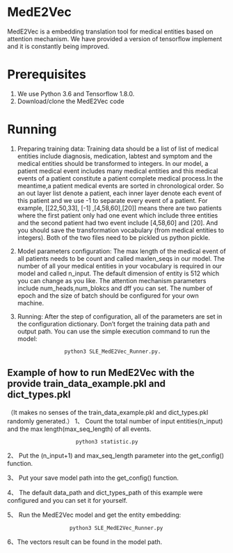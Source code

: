 # MedE2Vec
MedE2Vec is a embedding translation tool for medical entities based on attention mechanism. We have provided a version of tensorflow implement and it is constantly being improved.

# Prerequisites
1.	We use Python 3.6 and Tensorflow 1.8.0. 
2.	Download/clone the MedE2Vec code


# Running
1.	Preparing training data:
  Training data should be a list of list of medical entities include diagnosis, medication, labtest and symptom and the medical entities should be transformed to integers. In our model, a patient medical event includes many medical entities and this medical events of a patient constitute a patient complete medical process.In the meantime,a patient medical events are sorted in chronological order. So an out layer list denote a patient, each inner layer denote each event of this patient and we use -1 to separate every event of a patient. For example,  [[22,50,33], [-1] ,[4,58,60],[20]] means there are two patients where the first patient only had one event which include three entities and the second patient had two event include [4,58,60] and [20]. And you should save the transformation vocabulary (from medical entities to integers). Both of the two files need to be pickled us python pickle.

2.	Model parameters configuration:
   The max length of the medical event of all patients needs to be count and called maxlen_seqs in our model. The number of all your medical entities in your vocabulary is required in our model and called n_input. The default dimension of entity is 512 which you can change as you like. The attention mechanism parameters include num_heads,num_blokcs and dff you can set. The number of epoch and the size of batch should be configured for your own machine.

3.	Running:
      After the step of configuration, all of the parameters are set in the configuration dictionary. Don’t forget the training data path and output path. You can use the simple execution command  to run the model: 
         
                       python3 SLE_MedE2Vec_Runner.py.

## Example of how to run MedE2Vec with the provide train_data_example.pkl and dict_types.pkl
（It makes no senses of the train_data_example.pkl and dict_types.pkl randomly generated.）
1、	Count the total number of input entities(n_input) and the max length(max_seq_length) of all events.

                          python3 statistic.py
       
2、	Put the (n_input+1) and max_seq_length parameter into the get_config() function.

3、	Put your save model path into the get_config() function.

4、	The default data_path and dict_types_path of this example were configured and you can set it for yourself.

5、	Run the MedE2Vec model and get the entity embedding:

                        python3 SLE_MedE2Vec_Runner.py
       
6、The vectors result can be found in the model path.
